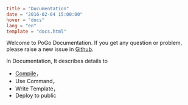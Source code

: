 ```toml
title = "Documentation"
date = "2016-02-04 15:00:00"
hover = "docs"
lang = "en"
template = "docs.html"
```

Welcome to PoGo Documentation. If you get any question or problem, please raise a new issue in [Github](http://github.com/feisuweb/pogo).

In Documentation, It describes details to

- [Compile](/en/docs/dl-compile)，
- Use Command，
- Write Template，
- Deploy to public

